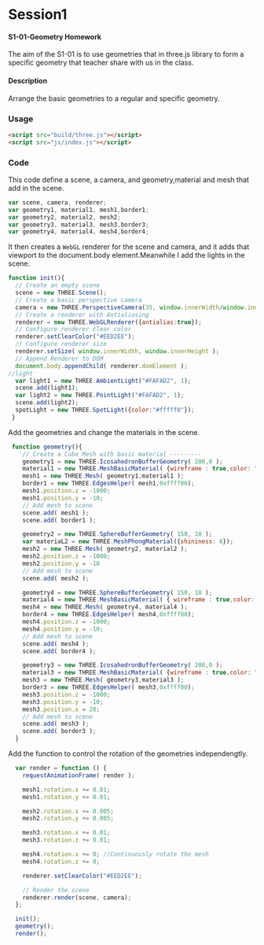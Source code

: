 Session1
========
#### S1-01-Geometry Homework ####
The aim of the S1-01 is to use geometries that in three.js library to form a specific geometry that teacher share with us in the class.

#### Description ####
Arrange the basic geometries to a regular and specific geometry.

### Usage ###
```html
<script src="build/three.js"></script>
<script src="js/index.js"></script>
```

### Code ###
This code define a scene, a camera, and geometry,material and mesh that add in the scene.
```javascript
var scene, camera, renderer;
var geometry1, material1, mesh1,border1;
var geometry2, material2, mesh2;
var geometry3, material3, mesh3,border3;
var geometry4, material4, mesh4,border4;
```
It then creates a `WebGL` renderer for the scene and camera, and it adds that viewport to the document.body element.Meanwhile I add the lights in the scene.
```javascript
function init(){
  // Create an empty scene
  scene = new THREE.Scene();
  // Create a basic perspective camera
  camera = new THREE.PerspectiveCamera(35, window.innerWidth/window.innerHeight, 300, 10000 );
  // Create a renderer with Antialiasing
  renderer = new THREE.WebGLRenderer({antialias:true});
  // Configure renderer clear color
  renderer.setClearColor("#EED2EE");
  // Configure renderer size
  renderer.setSize( window.innerWidth, window.innerHeight );
  // Append Renderer to DOM
  document.body.appendChild( renderer.domElement );
//light
  var light1 = new THREE.AmbientLight("#FAFAD2", 1);
  scene.add(light1);
  var light2 = new THREE.PointLight("#FAFAD2", 1);
  scene.add(light2);
  spotLight = new THREE.SpotLight({color:"#fffff0"});
 }
```
Add the geometries and change the materials in the scene.
```javascript
 function geometry(){
    // Create a Cube Mesh with basic material ---------
    geometry1 = new THREE.IcosahedronBufferGeometry( 200,0 );
    material1 = new THREE.MeshBasicMaterial( {wireframe : true,color: "#EEE9E9"});
    mesh1 = new THREE.Mesh( geometry1,material1 );
    border1 = new THREE.EdgesHelper( mesh1,0xffff00);
    mesh1.position.z = -1000;
    mesh1.position.y = -10;
    // Add mesh to scene
    scene.add( mesh1 );
    scene.add( border1 );

    geometry2 = new THREE.SphereBufferGeometry( 150, 10 );
    var materiaL2 = new THREE.MeshPhongMaterial({shininess: 6});
    mesh2 = new THREE.Mesh( geometry2, material2 );
    mesh2.position.z = -1000;
    mesh2.position.y = -10
    // Add mesh to scene
    scene.add( mesh2 );

    geometry4 = new THREE.SphereBufferGeometry( 150, 10 );
    material4 = new THREE.MeshBasicMaterial( { wireframe : true,color: "#0d0d0d" } );
    mesh4 = new THREE.Mesh( geometry4, material4 );
    border4 = new THREE.EdgesHelper( mesh4,0xffff00);
    mesh4.position.z = -1000;
    mesh4.position.y = -10;
    // Add mesh to scene
    scene.add( mesh4 );
    scene.add( border4 );

    geometry3 = new THREE.IcosahedronBufferGeometry( 200,0 );
    material3 = new THREE.MeshBasicMaterial( {wireframe : true,color: "#EEE9E9"});
    mesh3 = new THREE.Mesh( geometry3,material3 );
    border3 = new THREE.EdgesHelper( mesh3,0xffff00);
    mesh3.position.z = -1000;
    mesh3.position.y = -10;
    mesh3.position.x = 20;
    // Add mesh to scene
    scene.add( mesh3 );
    scene.add( border3 );
  }
  ```
  Add the function to control the rotation of the geometries independengtly.
```javascript
  var render = function () {
    requestAnimationFrame( render );

    mesh1.rotation.x += 0.01;
    mesh1.rotation.y += 0.01;

    mesh2.rotation.x += 0.005;
    mesh2.rotation.y += 0.005;

    mesh3.rotation.x += 0.01;
    mesh3.rotation.z += 0.01;

    mesh4.rotation.x += 0; //Continuously rotate the mesh
    mesh4.rotation.z += 0;

    renderer.setClearColor("#EED2EE");

    // Render the scene
    renderer.render(scene, camera);
  };

  init();
  geometry();
  render();
  ```
